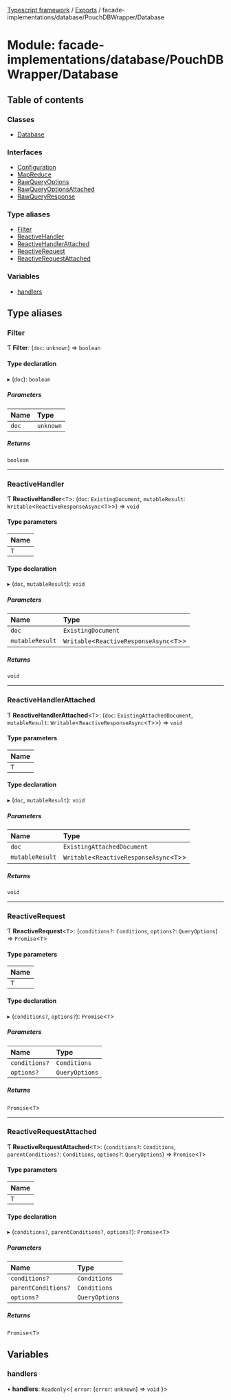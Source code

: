 [Typescript framework](../index.md) / [Exports](../modules.md) / facade-implementations/database/PouchDBWrapper/Database

# Module: facade-implementations/database/PouchDBWrapper/Database

## Table of contents

### Classes

- [Database](../classes/facade_implementations_database_PouchDBWrapper_Database.Database.md)

### Interfaces

- [Configuration](../interfaces/facade_implementations_database_PouchDBWrapper_Database.Configuration.md)
- [MapReduce](../interfaces/facade_implementations_database_PouchDBWrapper_Database.MapReduce.md)
- [RawQueryOptions](../interfaces/facade_implementations_database_PouchDBWrapper_Database.RawQueryOptions.md)
- [RawQueryOptionsAttached](../interfaces/facade_implementations_database_PouchDBWrapper_Database.RawQueryOptionsAttached.md)
- [RawQueryResponse](../interfaces/facade_implementations_database_PouchDBWrapper_Database.RawQueryResponse.md)

### Type aliases

- [Filter](facade_implementations_database_PouchDBWrapper_Database.md#filter)
- [ReactiveHandler](facade_implementations_database_PouchDBWrapper_Database.md#reactivehandler)
- [ReactiveHandlerAttached](facade_implementations_database_PouchDBWrapper_Database.md#reactivehandlerattached)
- [ReactiveRequest](facade_implementations_database_PouchDBWrapper_Database.md#reactiverequest)
- [ReactiveRequestAttached](facade_implementations_database_PouchDBWrapper_Database.md#reactiverequestattached)

### Variables

- [handlers](facade_implementations_database_PouchDBWrapper_Database.md#handlers)

## Type aliases

### Filter

Ƭ **Filter**: (`doc`: `unknown`) => `boolean`

#### Type declaration

▸ (`doc`): `boolean`

##### Parameters

| Name | Type |
| :------ | :------ |
| `doc` | `unknown` |

##### Returns

`boolean`

___

### ReactiveHandler

Ƭ **ReactiveHandler**<`T`\>: (`doc`: `ExistingDocument`, `mutableResult`: `Writable`<`ReactiveResponseAsync`<`T`\>\>) => `void`

#### Type parameters

| Name |
| :------ |
| `T` |

#### Type declaration

▸ (`doc`, `mutableResult`): `void`

##### Parameters

| Name | Type |
| :------ | :------ |
| `doc` | `ExistingDocument` |
| `mutableResult` | `Writable`<`ReactiveResponseAsync`<`T`\>\> |

##### Returns

`void`

___

### ReactiveHandlerAttached

Ƭ **ReactiveHandlerAttached**<`T`\>: (`doc`: `ExistingAttachedDocument`, `mutableResult`: `Writable`<`ReactiveResponseAsync`<`T`\>\>) => `void`

#### Type parameters

| Name |
| :------ |
| `T` |

#### Type declaration

▸ (`doc`, `mutableResult`): `void`

##### Parameters

| Name | Type |
| :------ | :------ |
| `doc` | `ExistingAttachedDocument` |
| `mutableResult` | `Writable`<`ReactiveResponseAsync`<`T`\>\> |

##### Returns

`void`

___

### ReactiveRequest

Ƭ **ReactiveRequest**<`T`\>: (`conditions?`: `Conditions`, `options?`: `QueryOptions`) => `Promise`<`T`\>

#### Type parameters

| Name |
| :------ |
| `T` |

#### Type declaration

▸ (`conditions?`, `options?`): `Promise`<`T`\>

##### Parameters

| Name | Type |
| :------ | :------ |
| `conditions?` | `Conditions` |
| `options?` | `QueryOptions` |

##### Returns

`Promise`<`T`\>

___

### ReactiveRequestAttached

Ƭ **ReactiveRequestAttached**<`T`\>: (`conditions?`: `Conditions`, `parentConditions?`: `Conditions`, `options?`: `QueryOptions`) => `Promise`<`T`\>

#### Type parameters

| Name |
| :------ |
| `T` |

#### Type declaration

▸ (`conditions?`, `parentConditions?`, `options?`): `Promise`<`T`\>

##### Parameters

| Name | Type |
| :------ | :------ |
| `conditions?` | `Conditions` |
| `parentConditions?` | `Conditions` |
| `options?` | `QueryOptions` |

##### Returns

`Promise`<`T`\>

## Variables

### handlers

• **handlers**: `Readonly`<{ `error`: (`error`: `unknown`) => `void`  }\>
